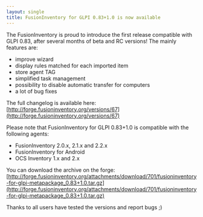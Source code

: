 ```yaml
---
layout: single
title: FusionInventory for GLPI 0.83+1.0 is now available
---
```


The FusionInventory is proud to introduce the first release compatible with GLPI 0.83, after several months of beta and RC versions!
The mainly features are:

* improve wizard
* display rules matched for each imported item
* store agent TAG
* simplified task management
* possibility to disable automatic transfer for computers
* a lot of bug fixes



The full changelog is available here: [http://forge.fusioninventory.org/versions/67](http://forge.fusioninventory.org/versions/67)

Please note that FusionInventory for GLPI 0.83+1.0 is compatible with the following agents:

* FusionInventory 2.0.x, 2.1.x and 2.2.x
* FusionInventory for Android
* OCS Inventory 1.x and 2.x



You can download the archive on the forge: [http://forge.fusioninventory.org/attachments/download/701/fusioninventory-for-glpi-metapackage_0.83+1.0.tar.gz](http://forge.fusioninventory.org/attachments/download/701/fusioninventory-for-glpi-metapackage_0.83+1.0.tar.gz)




Thanks to all users have tested the versions and report bugs ;)
